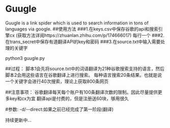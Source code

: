 # Guugle
Guugle is a link spider which is used to search information in tons of languages via google.
##使用方法
###1.在keys.csv中保存谷歌的api和搜索引擎cx
(获取方法详阅https://zhuanlan.zhihu.com/p/174666017)
每行一个
###2.在trans_secret中保存有道翻译API的key和密码
###3.在source.txt中输入需要处理的关键字

python3 guugle.py

##过程：
脚本1会先将source.txt中的词语翻译为21种谷歌搜索支持的语言，然后脚本2会用这些语言在谷歌翻译上进行搜索。
每种语言搜索20条结果。也就是说一个关键字会进行40次搜索，理论上获取800条网页

##注意事项：
谷歌翻译每天每个账户有100条翻译次数的限制。因此尽量提供更多key和cx为宜
翻译api是付费的，但是注册送60块，够用很久

#参数:
-d/--direct:如果之前已经完成了第一阶段(翻译)

持续更新中...
